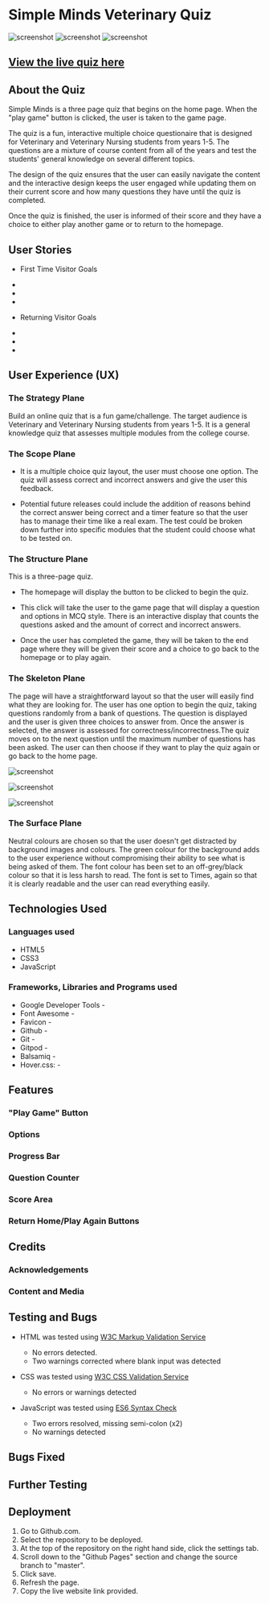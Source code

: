 # Simple Minds Veterinary Quiz
![screenshot](assets/images/homepage-responsive)
![screenshot](assets/images/game-responsive)
![screenshot](assets/images/end-responsive)

## [View the live quiz here](https://marinamarshall.github.io/p2-js-quiz/)

## About the Quiz

Simple Minds is a three page quiz that begins on the home page. When the "play game" button is clicked, the user is taken to the game page. 

The quiz is a fun, interactive multiple choice questionaire that is designed for Veterinary and Veterinary Nursing students from years 1-5. The questions are a mixture of course content from all of the years and test the students' general knowledge on several different topics.

The design of the quiz ensures that the user can easily navigate the content and the interactive design keeps the user engaged while updating them on their current score and how many questions they have until the quiz is completed.

Once the quiz is finished, the user is informed of their score and they have a choice to either play another game or to return to the homepage.

## User Stories
* First Time Visitor Goals
 *   
 * 
 * 

* Returning Visitor Goals
 * 
 * 
 * 

## User Experience (UX)

### The Strategy Plane

Build an online quiz that is a fun game/challenge. The target audience is Veterinary and Veterinary Nursing students from years 1-5. It is a general knowledge quiz that assesses multiple modules from the college course.

### The Scope Plane

- It is a multiple choice quiz layout, the user must choose one option. The quiz will assess correct and incorrect answers and give the user this feedback.

- Potential future releases could include the addition of reasons behind the correct answer being correct and a timer feature so that the user has to manage their time like a real exam. The test could be broken down further into specific modules that the student could choose what to be tested on.

### The Structure Plane

This is a three-page quiz. 

- The homepage will display the button to be clicked to begin the quiz.

- This click will take the user to the game page that will display a question and options in MCQ style. There is an interactive display that counts the questions asked and the amount of correct and incorrect answers.
- Once the user has completed the game, they will be taken to the end page where they will be given their score and a choice to go back to the homepage or to play again.

### The Skeleton Plane

The page will have a straightforward layout so that the user will easily find what they are looking for. The user has one option to begin the quiz, taking questions randomly from a bank of questions. The question is displayed and the user is given three choices to answer from. Once the answer is selected, the answer is assessed for correctness/incorrectness.The quiz moves on to the next question until the maximum number of questions has been asked. The user can then choose if they want to play the quiz again or go back to the home page.


![screenshot](assets/images/homepage.png)

![screenshot](assets/images/game.png)

![screenshot](assets/images/end.png)



### The Surface Plane

Neutral colours are chosen so that the user doesn't get distracted by background images and colours. The green colour for the background adds to the user experience without compromising their ability to see what is being asked of them. The font colour has been set to an off-grey/black colour so that it is less harsh to read. The font is set to Times, again so that it is clearly readable and the user can read everything easily.

## Technologies Used

### Languages used
- HTML5
- CSS3
- JavaScript

### Frameworks, Libraries and Programs used
- Google Developer Tools -
- Font Awesome -
- Favicon - 
- Github -
- Git -
- Gitpod -
- Balsamiq -
- Hover.css: -

## Features

### "Play Game" Button
### Options
### Progress Bar
### Question Counter
### Score Area
### Return Home/Play Again Buttons

## Credits
### Acknowledgements
### Content and Media

## Testing and Bugs
 * HTML was tested using [W3C Markup Validation Service](https://validator.w3.org/)

   * No errors detected.
   * Two warnings corrected where blank input was detected 

 * CSS was tested using [W3C CSS Validation Service](https://jigsaw.w3.org/css-validator/)

   * No errors or warnings detected

 * JavaScript was tested using [ES6 Syntax Check](https://www.piliapp.com/syntax-check/es6/)

   * Two errors resolved, missing semi-colon (x2)
   * No warnings detected


 ## Bugs Fixed
 ## Further Testing

## Deployment

1. Go to Github.com.
2. Select the repository to be deployed.
3. At the top of the repository on the right hand side, click the settings tab.
4. Scroll down to the "Github Pages" section and change the source branch to "master".
5. Click save.
6. Refresh the page.
7. Copy the live website link provided.
